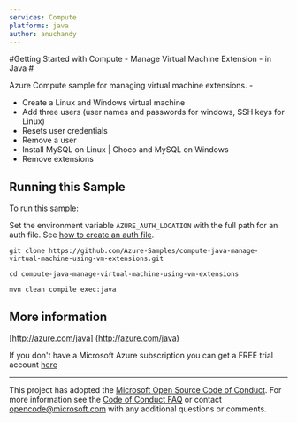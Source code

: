 ```yaml
---
services: Compute
platforms: java
author: anuchandy
---
```


#Getting Started with Compute - Manage Virtual Machine Extension - in Java #


  Azure Compute sample for managing virtual machine extensions. -
   - Create a Linux and Windows virtual machine
   - Add three users (user names and passwords for windows, SSH keys for Linux)
   - Resets user credentials
   - Remove a user
   - Install MySQL on Linux | Choco and MySQL on Windows
   - Remove extensions
 

## Running this Sample ##

To run this sample:

Set the environment variable `AZURE_AUTH_LOCATION` with the full path for an auth file. See [how to create an auth file](https://github.com/Azure/azure-sdk-for-java/blob/master/AUTH.md).

    git clone https://github.com/Azure-Samples/compute-java-manage-virtual-machine-using-vm-extensions.git

    cd compute-java-manage-virtual-machine-using-vm-extensions

    mvn clean compile exec:java

## More information ##

[http://azure.com/java] (http://azure.com/java)

If you don't have a Microsoft Azure subscription you can get a FREE trial account [here](http://go.microsoft.com/fwlink/?LinkId=330212)

---

This project has adopted the [Microsoft Open Source Code of Conduct](https://opensource.microsoft.com/codeofconduct/). For more information see the [Code of Conduct FAQ](https://opensource.microsoft.com/codeofconduct/faq/) or contact [opencode@microsoft.com](mailto:opencode@microsoft.com) with any additional questions or comments.